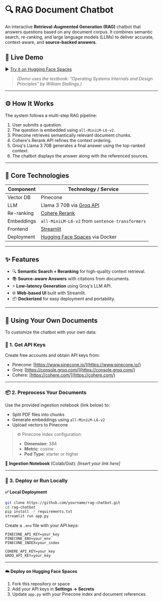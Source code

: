 # 🔍 RAG Document Chatbot

An interactive **Retrieval-Augmented Generation (RAG)** chatbot that answers questions based on any document corpus. It combines semantic search, re-ranking, and large language models (LLMs) to deliver accurate, context-aware, and **source-backed answers**.

## 🚀 Live Demo

▶️ [Try it on Hugging Face Spaces](https://huggingface.co/spaces/MusaR/rag-chatbot)

> *(Demo uses the textbook: "Operating Systems Internals and Design Principles" by William Stallings.)*

---

## ⚙️ How It Works

The system follows a multi-step RAG pipeline:

1. User submits a question.
2. The question is embedded using `all-MiniLM-L6-v2`.
3. Pinecone retrieves semantically relevant document chunks.
4. Cohere's Rerank API refines the context ordering.
5. Groq's Llama 3 70B generates a final answer using the top-ranked context.
6. The chatbot displays the answer along with the referenced sources.

---

## 🧠 Core Technologies

| Component  | Technology / Service                                            |
| ---------- | --------------------------------------------------------------- |
| Vector DB  | Pinecone                                                        |
| LLM        | Llama 3 70B via [Groq API](https://console.groq.com/)           |
| Re-ranking | [Cohere Rerank](https://cohere.com/rerank)                      |
| Embeddings | `all-MiniLM-L6-v2` from `sentence-transformers`                 |
| Frontend   | [Streamlit](https://streamlit.io/)                              |
| Deployment | [Hugging Face Spaces](https://huggingface.co/spaces) via Docker |

---

## ✨ Features

* 🔍 **Semantic Search + Reranking** for high-quality context retrieval.
* 📚 **Source-aware Answers** with citations from documents.
* ⚡ **Low-latency Generation** using Groq's LLM API.
* 🌐 **Web-based UI** built with Streamlit.
* 📦 **Dockerized** for easy deployment and portability.

---

## 📁 Using Your Own Documents

To customize the chatbot with your own data:

### 🔑 1. Get API Keys

Create free accounts and obtain API keys from:

* Pinecone: [https://www.pinecone.io/](https://www.pinecone.io/)
* Groq: [https://console.groq.com/](https://console.groq.com/)
* Cohere: [https://cohere.com/](https://cohere.com/)

---

### 📦 2. Preprocess Your Documents

Use the provided ingestion notebook (link below) to:

* Split PDF files into chunks
* Generate embeddings using `all-MiniLM-L6-v2`
* Upload vectors to Pinecone

> ⚙️ Pinecone index configuration:
>
> * **Dimension**: 384
> * **Metric**: cosine
> * **Pod Type**: starter or higher

📄 **Ingestion Notebook** (Colab/Gist): *\[Insert your link here]*

---

### 🚀 3. Deploy or Run Locally

#### ✅ Local Deployment

```bash
git clone https://github.com/yourname/rag-chatbot.git
cd rag-chatbot
pip install -r requirements.txt
streamlit run app.py
```

Create a `.env` file with your API keys:

```
PINECONE_API_KEY=your_key
PINECONE_ENV=your_env
PINECONE_INDEX=your_index

COHERE_API_KEY=your_key
GROQ_API_KEY=your_key
```

---

#### ☁️ Deploy on Hugging Face Spaces

1. Fork this repository or space
2. Add your API keys in **Settings → Secrets**
3. Update `app.py` with your Pinecone index and document references

